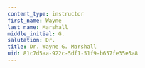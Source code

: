 ```yaml
---
content_type: instructor
first_name: Wayne
last_name: Marshall
middle_initial: G.
salutation: Dr.
title: Dr. Wayne G. Marshall
uid: 81c7d5aa-922c-5df1-51f9-b657fe35e5a8
---
```

